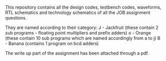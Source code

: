 This repository contains all the design codes, testbench codes, waveforms, RTL schematics and technology schematics of all the JOB assignment questions.  

They are named according to their category:
J - Jackfruit (these contain 2 sub programs - floating point multipliers and prefix adders)
o - Orange (these contain 10 sub programs which are named accordingly from a to j)
B - Banana (contains 1 program on bcd adders)

The write up part of the assignment has been attached through a pdf. 

